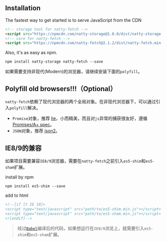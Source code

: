 ## Installation

The fastest way to get started is to serve JavaScript from the CDN

```html
<!-- storage tool for natty-fetch -->
<script src="https://npmcdn.com/natty-storage@1.0.0/dist/natty-storage.min.js"></script>
<!-- core for natty-fetch -->
<script src="https://npmcdn.com/natty-fetch@2.1.2/dist/natty-fetch.min.js"></script>
```

Also, it's as easy as npm.

```
npm install natty-storage natty-fetch --save
```

如果需要支持非现代(Modern)的浏览器，请继续安装下面的`polyfill`。

## Polyfill old browsers!!!（Optional）

`natty-fetch`依赖了现代浏览器的两个全局对象。在非现代浏览器下，可以通过引入`polyfill`解决。

* `Promise`对象，推荐 [lie](https://github.com/calvinmetcalf/lie)，小而精美，而且对`js`异常的捕获很友好，遵循[Promises/A+ spec](https://promisesaplus.com/)。
* `JSON`对象，推荐 [json2](https://github.com/douglascrockford/JSON-js)。

## IE8/9的兼容

如果项目需要兼容`IE8/9`浏览器，需要在`natty-fetch`之前引入`es5-shim`和`es5-sham`扩展。

install by npm

```shell
npm install es5-shim --save
```

add to html

```html
<!--[if lt IE 10]>
<script type="text/javascript" src="path/to/es5-shim.min.js"></script>
<script type="text/javascript" src="path/to/es5-sham.min.js"></script>
<![endif]-->
```

> 经过[`Babel`](http://babeljs.io/)编译后的代码，如果想运行在`IE8/9`浏览上，就需要引入`es5-shim`和`es5-sham`扩展。

